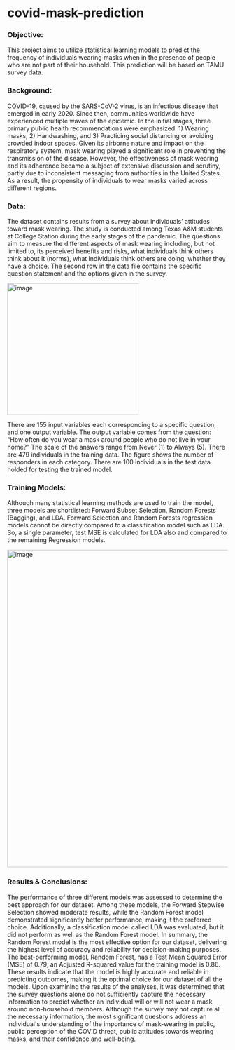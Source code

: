 # covid-mask-prediction
### Objective: 
This project aims to utilize statistical learning models to predict the frequency of individuals wearing masks when in the presence of people who are not part of their household. This prediction will be based on TAMU survey data.
### Background:
COVID-19, caused by the SARS-CoV-2 virus, is an infectious disease that emerged in early 2020. Since then, communities worldwide have experienced multiple waves of the epidemic. In the initial stages, three primary public health recommendations were emphasized: 1) Wearing masks, 2) Handwashing, and 3) Practicing social distancing or avoiding crowded indoor spaces. Given its airborne nature and impact on the respiratory system, mask wearing played a significant role in preventing the transmission of the disease. However, the effectiveness of mask wearing and its adherence became a subject of extensive discussion and scrutiny, partly due to inconsistent messaging from authorities in the United States. As a result, the propensity of individuals to wear masks varied across different regions.
### Data:
The dataset contains results from a survey about individuals’ attitudes toward mask wearing. The study is conducted among Texas A&M students at College Station during the early stages of the pandemic. The questions aim to measure the different aspects of mask wearing including, but not limited to, its perceived benefits and risks, what individuals think others think about it (norms), what individuals think others are doing, whether they have a choice. The second row in the data file contains the specific question statement and the options given in the survey.

<img width="300" alt="image" src="https://github.com/satyaprakash799/covid-mask-prediction/assets/121471959/afdddcdf-2b0d-4c3c-b7f9-587bdfe1e723">

There are 155 input variables each corresponding to a specific question, and one output variable. The output variable comes from the question: “How often do you wear a mask around people who do not live in your home?” The scale of the answers range from Never (1) to Always (5). There are 479 individuals in the training data. The figure shows the number of responders in each category. There are 100 individuals in the test data holded for testing the trained model.

### Training Models:
Although many statistical learning methods are used to train the model, three models are shortlisted: Forward Subset Selection, Random Forests (Bagging), and LDA. Forward Selection and Random Forests regression models cannot be directly compared to a classification model such as LDA. So, a single parameter, test MSE is calculated for LDA also and compared to the remaining Regression models.

<img width="724" alt="image" src="https://github.com/satyaprakash799/covid-mask-prediction/assets/121471959/5b552e19-d1d1-408e-b4f6-d76e43b1b950">

### Results & Conclusions:
The performance of three different models was assessed to determine the best approach for our dataset. Among these models, the Forward Stepwise Selection showed moderate results, while the Random Forest model demonstrated significantly better performance, making it the preferred choice. Additionally, a classification model called LDA was evaluated, but it did not perform as well as the Random Forest model. In summary, the Random Forest model is the most effective option for our dataset, delivering the highest level of accuracy and reliability for decision-making purposes.
The best-performing model, Random Forest, has a Test Mean Squared Error (MSE) of 0.79, an Adjusted R-squared value for the training model is 0.86. These results indicate that the model is highly accurate and reliable in predicting outcomes, making it the optimal choice for our dataset of all the models.
Upon examining the results of the analyses, it was determined that the survey questions alone do not sufficiently capture the necessary information to predict whether an individual will or will not wear a mask around non-household members.
Although the survey may not capture all the necessary information, the most significant questions address an individual's understanding of the importance of mask-wearing in public, public perception of the COVID threat, public attitudes towards wearing masks, and their confidence and well-being.
